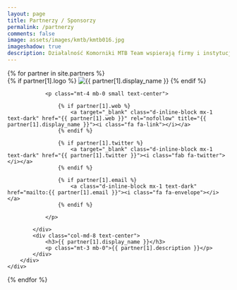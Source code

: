 ```yaml
---
layout: page
title: Partnerzy / Sponsorzy
permalink: /partnerzy
comments: false
image: assets/images/kmtb/kmtb016.jpg
imageshadow: true
description: Działalność Komorniki MTB Team wspierają firmy i instytucje, którym bardzo dziękujemy za możliwość realizacji naszych sportowych aktywności!
---
```


<div class="list-authors mt-5">
{% for partner in site.partners %}   
    <div id="{{ partner[1].name }}" class="authorbox position-relative pb-5 pt-5 mb-4 mt-4 border">   
        <div class="row">
            <div class="wrapavname col-md-4 text-center">
                {% if partner[1].logo %}
                <img  class="partner-thumb" src="{{site.baseurl}}/{{ partner[1].logo }}" title="{{ partner[1].display_name }}" alt="{{ partner[1].display_name }}">
                {% endif %}

                <p class="mt-4 mb-0 small text-center">

                    {% if partner[1].web %}
                        <a target="_blank" class="d-inline-block mx-1 text-dark" href="{{ partner[1].web }}" rel="nofollow" title="{{ partner[1].display_name }}"><i class="fa fa-link"></i></a> 
                    {% endif %}

                    {% if partner[1].twitter %}
                        <a target="_blank" class="d-inline-block mx-1 text-dark" href="{{ partner[1].twitter }}"><i class="fab fa-twitter"></i></a>
                    {% endif %}

                    {% if partner[1].email %}
                        <a class="d-inline-block mx-1 text-dark" href="mailto:{{ partner[1].email }}"><i class="fa fa-envelope"></i></a>
                    {% endif %}

                </p>
                
            </div>
            <div class="col-md-8 text-center">
                <h3>{{ partner[1].display_name }}</h3>
                <p class="mt-3 mb-0">{{ partner[1].description }}</p> 
            </div>
        </div> 
    </div>    
{% endfor %}
</div>
